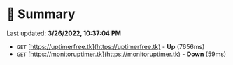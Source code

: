 # 📖 Summary
Last updated: **3/26/2022, 10:37:04 PM**

- `GET` [https://uptimerfree.tk](https://uptimerfree.tk) - **Up** (7656ms)
- `GET` [https://monitoruptimer.tk](https://monitoruptimer.tk) - **Down** (59ms)
